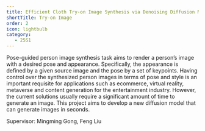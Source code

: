```yaml
---
title: Efficient Cloth Try-on Image Synthesis via Denoising Diffusion Model
shortTitle: Try-on Image
order: 2
icon: lightbulb
category:
   - 25S1
---
```


Pose-guided person image synthesis task aims to render a person’s image with a desired pose and appearance. Specifically, the appearance is defined by a given source image and the pose by a set of keypoints. Having control over the synthesized person images in terms of pose and style is an important requisite for applications such as ecommerce, virtual reality, metaverse and content generation for the entertainment industry. However, the current solutions usually require a significant amount of time to generate an image. This project aims to develop a new diffusion model that can generate images in seconds.

Supervisor: Mingming Gong, Feng Liu